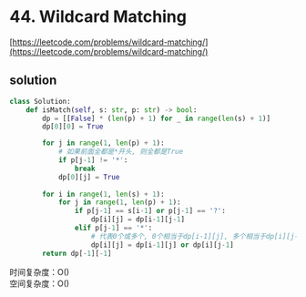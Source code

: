 # 44. Wildcard Matching
[https://leetcode.com/problems/wildcard-matching/](https://leetcode.com/problems/wildcard-matching/)


## solution

```python
class Solution:
    def isMatch(self, s: str, p: str) -> bool:
        dp = [[False] * (len(p) + 1) for _ in range(len(s) + 1)]
        dp[0][0] = True

        for j in range(1, len(p) + 1):
            # 如果前面全都是*开头, 则全都是True
            if p[j-1] != '*':
                break
            dp[0][j] = True
        
        for i in range(1, len(s) + 1):
            for j in range(1, len(p) + 1):
                if p[j-1] == s[i-1] or p[j-1] == '?':
                    dp[i][j] = dp[i-1][j-1]
                elif p[j-1] == '*':
                    # 代表0个或多个, 0个相当于dp[i-1][j], 多个相当于dp[i][j-1]
                    dp[i][j] = dp[i-1][j] or dp[i][j-1]
        return dp[-1][-1]
```
时间复杂度：O() <br>
空间复杂度：O()
